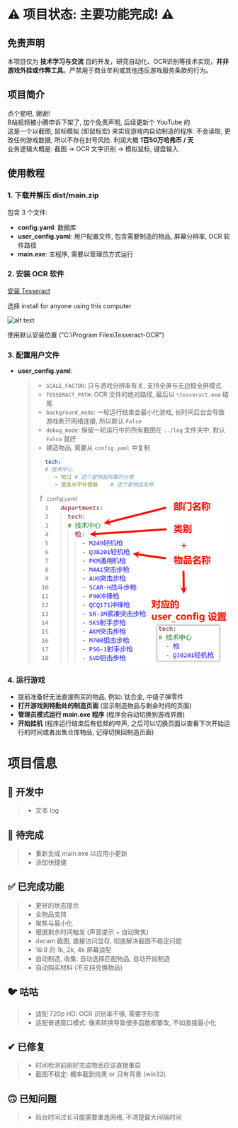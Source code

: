 # ⚠️ 项目状态: 主要功能完成! ⚠️

## 免责声明
本项目仅为 **技术学习与交流** 目的开发，研究自动化、OCR识别等技术实现，**并非游戏外挂或作弊工具**。严禁用于商业牟利或其他违反游戏服务条款的行为。

## 项目简介  
点个星吧, 谢谢!  
B站视频被小腾申诉下架了, 加个免责声明, 后续更新个 YouTube 的  
这是一个以截图, 鼠标模拟 (即鼠标宏) 来实现游戏内自动制造的程序. 不会读取, 更改任何游戏数据, 所以不存在封号风险. 利润大概 **1百50万哈弗币 / 天**  
业务逻辑大概是: 截图 -> OCR 文字识别 -> 模拟鼠标, 键盘输入  

## 使用教程  
### 1. 下载并解压 dist/main.zip  
包含 3 个文件:  
* **config.yaml**: 数据库  
* **user_config.yaml**: 用户配置文件, 包含需要制造的物品, 屏幕分辨率, OCR 软件路径  
* **main.exe**: 主程序, 需要以管理员方式运行  

### 2. 安装 OCR 软件  
[安装 Tesseract](https://github.com/UB-Mannheim/tesseract/wiki)  

选择 install for anyone using this computer  

![alt text](.img/image.png)  

使用默认安装位置 ("C:\Program Files\Tesseract-OCR")  

### 3. 配置用户文件  
* **user_config.yaml**:  
    > * `SCALE_FACTOR`: 只与游戏分辨率有关, 支持全屏与无边框全屏模式  
    > * `TESSERACT_PATH`: OCR 文件的绝对路径, 最后以 `\tesseract.exe` 结尾  
    > * `background_mode`: 一轮运行结束会最小化游戏, 长时间后台会导致游戏断开网络连接, 所以默认 `False`  
    > * `debug_mode`: 保留一轮运行中的所有截图在 `../log` 文件夹中, 默认 `False` 就好  
    > * 建造物品, 需要从 `config.yaml` 中复制  
    > ```yaml  
    >    tech:   
    >    # 技术中心  
    >       - 枪口 # 这个是物品所属的分类  
    >       - 堡垒水平补偿器    # 这个是物品名称  
    > ```  
    > ![alt text](.img/image1.png)  

### 4. 运行游戏  
* 提前准备好无法直接购买的物品, 例如: 钛合金, 中级子弹零件  
* **打开游戏到特勤处的制造页面** (显示制造物品与剩余时间的页面)  
* **管理员模式运行 main.exe 程序** (程序会自动切换到游戏界面)  
* **开始挂机** (程序运行结束后有低频的哔声, 之后可以切换页面以查看下次开始运行的时间或者出售仓库物品, 记得切换回制造页面)  

# 项目信息  

## 📌 开发中  
> * 文本 log  

## 🚧 待完成  
> * 重新生成 main.exe 以应用小更新  
> * 添加快捷键  

## ✅ 已完成功能  
> * 更好的状态提示  
> * 全物品支持  
> * 聚焦与最小化  
> * 根据剩余时间触发 (声音提示 + 自动聚焦)  
> * dxcam 截图, 直接访问显存, 彻底解决截图不稳定问题  
> * 16:9 的 1k, 2k, 4k 屏幕适配  
> * 自动制造, 收集: 自动选择匹配物品, 自动开始制造  
> * 自动购买材料 (不支持兑换物品)  

## 🐦 咕咕  
> * 适配 720p HD: OCR 识别率不够, 需要字形库  
> * 适配普通窗口模式: 像素转换导致很多函数都要改, 不如直接最小化  

## ✔ 已修复  
> * 时间检测前刚好完成物品应该直接重启  
> * 截图不稳定: 概率截到纯黑 or 只有背景 (win32)  

## 🙃 已知问题  
> * 后台时间过长可能需要重连网络, 不清楚最大间隔时间  
